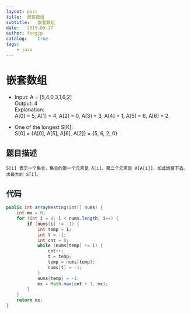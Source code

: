 ```yaml
---
layout: post
title:  嵌套数组
subtitle:   嵌套数组
date:   2019-09-27
author: fengjp
catalog:    true
tags:
    - java
---
```


#   嵌套数组

- Input: A = [5,4,0,3,1,6,2]  
Output: 4  
Explanation:  
A[0] = 5, A[1] = 4, A[2] = 0, A[3] = 3, A[4] = 1, A[5] = 6, A[6] = 2.

- One of the longest S[K]:  
S[0] = {A[0], A[5], A[6], A[2]} = {5, 6, 2, 0}  

##  题目描述

    S[i] 表示一个集合，集合的第一个元素是 A[i]，第二个元素是 A[A[i]]，如此嵌套下去。求最大的 S[i]。

##  代码

```java
public int arrayNesting(int[] nums) {
    int mx = 0;
    for (int i = 0; i < nums.length; i++) {
        if (nums[i] != -1) {
            int temp = i;
            int t = -1;
            int cnt = 0;
            while (nums[temp] != i) {
                cnt++;
                t = temp;
                temp = nums[temp];
                nums[t] = -1;
            }
            nums[temp] = -1;
            mx = Math.max(cnt + 1, mx);
        }
    }
    return mx;
}
```

